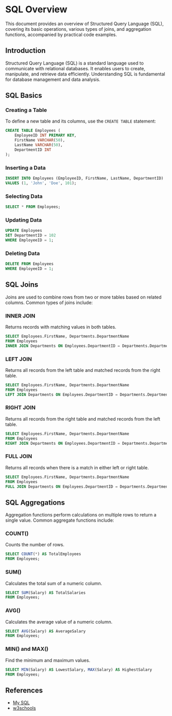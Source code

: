# SQL Overview

This document provides an overview of Structured Query Language (SQL), covering its basic operations, various types of joins, and aggregation functions, accompanied by practical code examples.

## Introduction

Structured Query Language (SQL) is a standard language used to communicate with relational databases. It enables users to create, manipulate, and retrieve data efficiently. Understanding SQL is fundamental for database management and data analysis.

## SQL Basics

### Creating a Table

To define a new table and its columns, use the `CREATE TABLE` statement:

```sql
CREATE TABLE Employees (
    EmployeeID INT PRIMARY KEY,
    FirstName VARCHAR(50),
    LastName VARCHAR(50),
    DepartmentID INT
);
```


### Inserting a Data

```sql
INSERT INTO Employees (EmployeeID, FirstName, LastName, DepartmentID)
VALUES (1, 'John', 'Doe', 101);
```

### Selecting Data
```sql
SELECT * FROM Employees;
```

### Updating Data
```sql
UPDATE Employees
SET DepartmentID = 102
WHERE EmployeeID = 1;
```
### Deleting Data

```sql
DELETE FROM Employees
WHERE EmployeeID = 1;
```

## SQL Joins

Joins are used to combine rows from two or more tables based on related columns. Common types of joins include:

### INNER JOIN
Returns records with matching values in both tables.

```sql
SELECT Employees.FirstName, Departments.DepartmentName
FROM Employees
INNER JOIN Departments ON Employees.DepartmentID = Departments.DepartmentID;
```

### LEFT JOIN
Returns all records from the left table and matched records from the right table.

```sql
SELECT Employees.FirstName, Departments.DepartmentName
FROM Employees
LEFT JOIN Departments ON Employees.DepartmentID = Departments.DepartmentID;
```

### RIGHT JOIN
Returns all records from the right table and matched records from the left table.

```sql
SELECT Employees.FirstName, Departments.DepartmentName
FROM Employees
RIGHT JOIN Departments ON Employees.DepartmentID = Departments.DepartmentID;
```

### FULL JOIN
Returns all records when there is a match in either left or right table.

```sql
SELECT Employees.FirstName, Departments.DepartmentName
FROM Employees
FULL JOIN Departments ON Employees.DepartmentID = Departments.DepartmentID;
```

## SQL Aggregations

Aggregation functions perform calculations on multiple rows to return a single value. Common aggregate functions include:

### COUNT()

Counts the number of rows.

```sql
SELECT COUNT(*) AS TotalEmployees
FROM Employees;
```

### SUM()

Calculates the total sum of a numeric column.

```sql
SELECT SUM(Salary) AS TotalSalaries
FROM Employees;
```
### AVG()

Calculates the average value of a numeric column.

```sql
SELECT AVG(Salary) AS AverageSalary
FROM Employees;
```
### MIN() and MAX()

Find the minimum and maximum values.

```sql
SELECT MIN(Salary) AS LowestSalary, MAX(Salary) AS HighestSalary
FROM Employees;
```
## References
* [My SQL](https://dev.mysql.com/doc/)
* [w3schools](https://www.w3schools.com/sql/)

